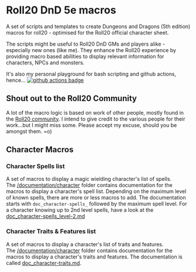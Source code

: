 # Roll20 DnD 5e macros
A set of scripts and templates to create Dungeons and Dragons (5th edition) macros for roll20 - optimised for the Roll20 official character sheet.  

The scripts might be useful to Roll20 DnD GMs and players alike - especially new ones (like me). They enhance the Roll20 experience by providing macro based abilities to display relevant information for characters, NPCs and monsters.

It's also my personal playground for bash scripting and github actions, hence...
[![github actions badge](https://github.com/wisogetnid/roll20-dnd-5e-macros/workflows/doc-generation/badge.svg)](https://github.com/wisogetnid/roll20-dnd-5e-macros/actions?query=workflow%3Adoc-generation)

## Shout out to the Roll20 Community
A lot of the macro logic is based on work of other people, mostly found in the [Roll20 community](https://app.roll20.net/forum/). I intend to give credit to the various people for their work...but I might miss some. Please accept my excuse, should you be amongst them. =o)

## Character Macros
### Character Spells list
A set of macros to display a magic wielding character's list of spells.  
The [/documentation/character](https://github.com/wisogetnid/roll20-dnd-5e-macros/tree/master/documentation/character) folder contains documentation for the macros to display a character's spell list. Depending on the maximum level of known spells, there are more or less macros to add. The documentation starts with `doc_character-spells_` followed by the maximum spell level. For a character knowing up to 2nd level spells, have a look at the [doc_character-spells_level-2.md](https://github.com/wisogetnid/roll20-dnd-5e-macros/tree/master/documentation/character/doc_character-spells_level-2.md)

### Character Traits & Features list
A set of macros to display a character's list of traits and features.  
The [/documentation/character](https://github.com/wisogetnid/roll20-dnd-5e-macros/tree/master/documentation/character) folder contains documentation for the macros to display a character's traits and features. The documentation is called [doc_character-traits.md](https://github.com/wisogetnid/roll20-dnd-5e-macros/tree/master/documentation/character/doc_character-traits.md).

